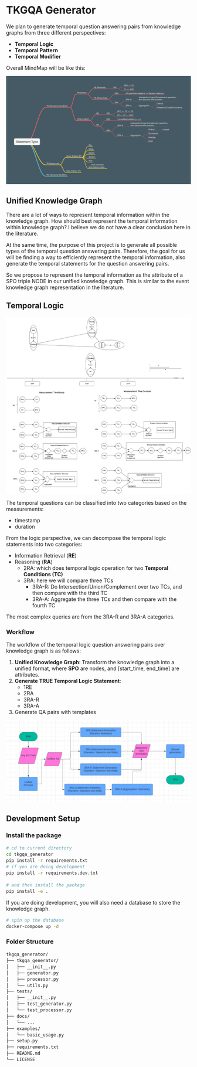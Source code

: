 # TKGQA Generator

We plan to generate temporal question answering pairs from knowledge graphs from three different perspectives:

- **Temporal Logic**
- **Temporal Pattern**
- **Temporal Modifier**

Overall MindMap will be like this:

![MindMap](./docs/imgs/Statement_type.png)

## Unified Knowledge Graph

There are a lot of ways to represent temporal information within the knowledge graph.
How should best represent the temporal information within knowledge graph?
I believe we do not have a clear conclusion here in the literature.

At the same time, the purpose of this project is to generate all possible types of the temporal question answering
pairs.
Therefore, the goal for us will be finding a way to efficiently represent the temporal information, also
generate the temporal statements for the question answering pairs.

So we propose to represent the temporal information as the attribute of a SPO triple NODE in our unified knowledge
graph.
This is similar to the event knowledge graph representation in the literature.

## Temporal Logic

![Temporal Logic](./docs/imgs/tc-logic.png)

The temporal questions can be classified into two categories based on the measurements:

- timestamp
- duration

From the logic perspective, we can decompose the temporal logic statements into two categories:

- Information Retrieval (**RE**)
- Reasoning (**RA**)
    - 2RA: which does temporal logic operation for two **Temporal Conditions (TC)**
    - 3RA: here we will compare three TCs
        - 3RA-R: Do Intersection/Union/Complement over two TCs, and then compare with the third TC
        - 3RA-A: Aggregate the three TCs and then compare with the fourth TC

The most complex queries are from the 3RA-R and 3RA-A categories.

### Workflow

The workflow of the temporal logic question answering pairs over knowledge graph is as follows:

1. **Unified Knowledge Graph**: Transform the knowledge graph into a unified format, where **SPO** are nodes,
   and [start_time, end_time] are attributes.
2. **Generate TRUE Temporal Logic Statement**:
    - 1RE
    - 2RA
    - 3RA-R
    - 3RA-A
3. Generate QA pairs with templates

![Workflow](./docs/imgs/experiment-design.png)

## Development Setup

### Install the package

```bash
# cd to current directory
cd tkgqa_generator
pip install -r requirements.txt
# if you are doing development
pip install -r requirements.dev.txt

# and then install the package
pip install -e .
```

If you are doing development, you will also need a database to store the knowledge graph.

```bash
# spin up the database
docker-compose up -d
```

### Folder Structure

```bash
tkgqa_generator/
├── tkgqa_generator/
│   ├── __init__.py
│   ├── generator.py
│   ├── processor.py
│   └── utils.py
├── tests/
│   ├── __init__.py
│   ├── test_generator.py
│   └── test_processor.py
├── docs/
│   └── ...
├── examples/
│   └── basic_usage.py
├── setup.py
├── requirements.txt
├── README.md
└── LICENSE
```

